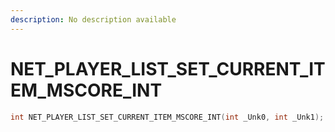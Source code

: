 ```yaml
---
description: No description available 
---
```


# NET_PLAYER_LIST_SET_CURRENT_ITEM_MSCORE_INT

```cpp
int NET_PLAYER_LIST_SET_CURRENT_ITEM_MSCORE_INT(int _Unk0, int _Unk1);
```